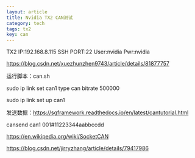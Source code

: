 ```yaml
---
layout: article
title: Nvidia TX2 CAN测试
category: tech
tags: tx2
key: can
---
```

TX2 IP:192.168.8.115 SSH PORT:22
User:nvidia
Pwr:nvidia

https://blog.csdn.net/xuezhunzhen9743/article/details/81877757

运行脚本：can.sh

sudo ip link set can1 type can bitrate 500000

sudo ip link set up can1

发送数据：https://sgframework.readthedocs.io/en/latest/cantutorial.html

cansend can1 001#11223344aabbccdd


https://en.wikipedia.org/wiki/SocketCAN


https://blog.csdn.net/jirryzhang/article/details/79417986